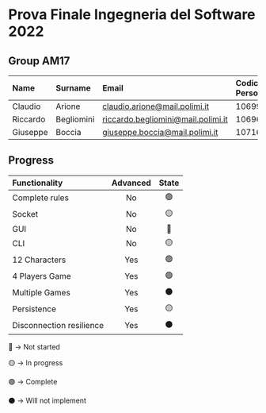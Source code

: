 # Prova Finale Ingegneria del Software 2022 

## Group AM17
| Name     | Surname | Email | Codice Persona | GitHub |
| :------- | :------ | :---- | :------------- | :----- |
| Claudio  | Arione | claudio.arione@mail.polimi.it | 10699544 | [claudioarione](https://github.com/claudioarione) |
| Riccardo | Begliomini | riccardo.begliomini@mail.polimi.it | 10696621 | [iVoid73](https://github.com/iVoid73) |
| Giuseppe | Boccia | giuseppe.boccia@mail.polimi.it | 10716235 | [giuse-boccia](https://github.com/giuse-boccia) |

## Progress
| Functionality    | Advanced | State |
| :--------------- | :------: | :---: |
| Complete rules   | No       | 🟢 |
| Socket           | No       | 🟡 |
| GUI              | No       | 🔴 |
| CLI              | No       | 🟡 |
| 12 Characters    | Yes      | 🟢 |
| 4 Players Game   | Yes      | 🟢 |
| Multiple Games   | Yes      | ⚫ |
| Persistence      | Yes      | 🟡 |
| Disconnection resilience      | Yes      | ⚫ |

🔴 -> Not started

🟡 -> In progress

🟢 -> Complete

⚫ -> Will not implement
